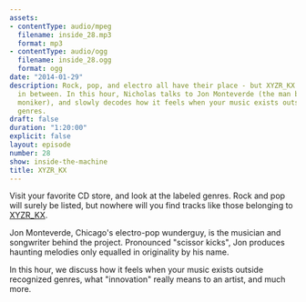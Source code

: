 ```yaml
---
assets:
- contentType: audio/mpeg
  filename: inside_28.mp3
  format: mp3
- contentType: audio/ogg
  filename: inside_28.ogg
  format: ogg
date: "2014-01-29"
description: Rock, pop, and electro all have their place - but XYZR_KX stands somewhere
  in between. In this hour, Nicholas talks to Jon Monteverde (the man behind the cryptic
  moniker), and slowly decodes how it feels when your music exists outside recognized
  genres.
draft: false
duration: "1:20:00"
explicit: false
layout: episode
number: 28
show: inside-the-machine
title: XYZR_KX
---
```

Visit your favorite CD store, and look at the labeled genres. Rock and pop will surely be listed, but nowhere will you find tracks like those belonging to [XYZR_KX](http://xyzrkx.com).

Jon Monteverde, Chicago's electro-pop wunderguy, is the musician and songwriter behind the project. Pronounced "scissor kicks", Jon produces haunting melodies only equalled in originality by his name.

In this hour, we discuss how it feels when your music exists outside recognized genres, what "innovation" really means to an artist, and much more.